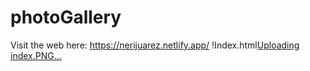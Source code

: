 # photoGallery



Visit the web here: https://nerijuarez.netlify.app/
!Index.html[Uploading index.PNG…]()


